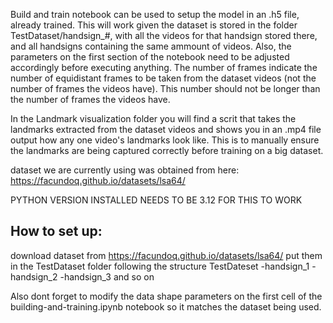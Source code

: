 Build and train notebook can be used to setup the model in an .h5 file, already trained.
This will work given the dataset is stored in the folder TestDataset/handsign_#, with all the videos for that handsign stored there, and all handsigns containing the same ammount of videos.
Also, the parameters on the first section of the notebook need to be adjusted accordingly before executing anything. The number of frames indicate the number of equidistant frames to be taken from the dataset videos (not the number of frames the videos have). This number should not be longer than the number of frames the videos have.

In the Landmark visualization folder you will find a scrit that takes the landmarks extracted from the dataset videos and shows you in an .mp4 file output how any one video's landmarks look like. 
This is to manually ensure the landmarks are being captured correctly before training on a big dataset.


dataset we are currently using was obtained from here: https://facundoq.github.io/datasets/lsa64/

PYTHON VERSION INSTALLED NEEDS TO BE 3.12 FOR THIS TO WORK


How to set up:
-
download dataset from https://facundoq.github.io/datasets/lsa64/ 
put them in the TestDataset folder following the structure
    TestDateset
        -handsign_1
        -handsign_2
        -handsign_3
and so on

Also dont forget to modify the data shape parameters on the first cell of the building-and-training.ipynb notebook so it matches the dataset being used.
